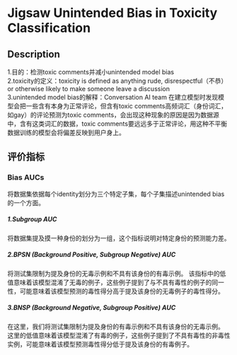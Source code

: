 # Jigsaw Unintended Bias in Toxicity Classification

## Description
1.目的：检测toxic comments并减小unintended model bias  
2.toxicity的定义：toxicity is defined as anything rude, disrespectful（不恭） or otherwise likely to make someone leave a discussion  
3.unintended model bias的解释：Conversation AI team 在建立模型时发现模型会把一些含有本身为正常评论，但含有toxic comments高频词汇（身份词汇，如gay）的评论预测为toxic comments，会出现这种现象的原因是因为数据源中，含有这类词汇的数据，toxic comments要远远多于正常评论，用这种不平衡数据训练的模型会将偏差反映到用户身上。

## 评价指标

### Bias AUCs
将数据集依据每个identity划分为三个特定子集，每个子集描述unintended bias的一个方面。
##### 1.Subgroup AUC
将数据集提及摸一种身份的划分为一组，这个指标说明对特定身份的预测能力差。
##### 2.BPSN (Background Positive, Subgroup Negative) AUC
将测试集限制为提及身份的无毒示例和不具有该身份的有毒示例。
该指标中的低值意味着该模型混淆了无毒的例子，这些例子提到了与不具有毒性的例子的同一性，可能意味着该模型预测的毒性得分高于提及该身份的无毒例子的毒性得分。
##### 3.BNSP (Background Negative, Subgroup Positive) AUC
在这里，我们将测试集限制为提及身份的有毒示例和不具有该身份的无毒示例。
这里的低值意味着该模型混淆了有毒的例子，这些例子提到了不具有毒性的非毒性实例，可能意味着该模型预测毒性得分低于提及该身份的有毒例子。
